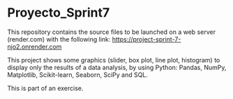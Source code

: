 # Proyecto_Sprint7

This repository contains the source files to be launched on a web server (render.com) with the following link:
https://project-sprint-7-njo2.onrender.com

This project shows some graphics (slider, box plot, line plot, histogram) to display only the results of a data analysis, by using Python: Pandas, NumPy, Matplotlib, Scikit-learn, Seaborn, SciPy and SQL.

This is part of an exercise.

